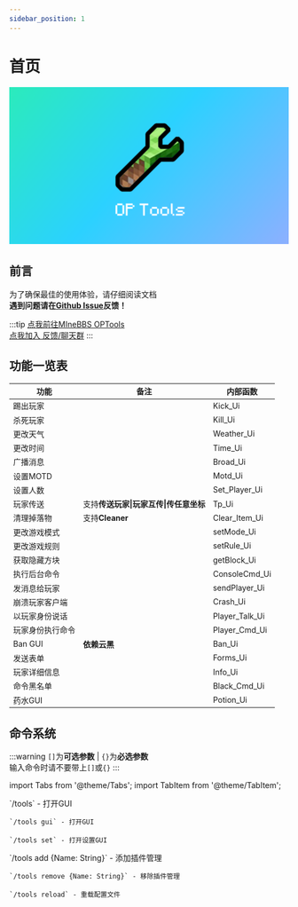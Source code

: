 ```yaml
---
sidebar_position: 1
---
```


# 首页

![IMG_0758](./img/logo_background.png)

## 前言

为了确保最佳的使用体验，请仔细阅读文档  
**遇到问题请在[Github Issue](https://github.com/engsr6982/lse-workspace/issues)反馈！**

:::tip
[点我前往MIneBBS OPTools](https://www.minebbs.com/resources/op-tools-op-gui.4836/)  
[点我加入 反馈/聊天群](https://qm.qq.com/cgi-bin/qm/qr?k=jmd_S7-T9UGiVp9eiPyHtuIuEApwVIq5&authKey=6c4npR7mamU4DP72JQKTYQAIz12vhRXHE4/U6GCriqjtiQpaa3Gf6Q+sYricFR9y&noverify=0)
:::

## 功能一览表

| **功能** | **备注** | **内部函数** |
| ---- | --- | -------- |
| 踢出玩家 |  | Kick_Ui |
| 杀死玩家 |  | Kill_Ui |
| 更改天气 |  | Weather_Ui |
| 更改时间 |  | Time_Ui |
| 广播消息 |  | Broad_Ui |
| 设置MOTD |  | Motd_Ui |
| 设置人数 |  | Set_Player_Ui |
| 玩家传送 | 支持**传送玩家\|玩家互传\|传任意坐标** | Tp_Ui |
| 清理掉落物 | 支持**Cleaner** | Clear_Item_Ui |
| 更改游戏模式 |  | setMode_Ui |
| 更改游戏规则 |  | setRule_Ui |
| 获取隐藏方块 |  | getBlock_Ui |
| 执行后台命令 |  | ConsoleCmd_Ui |
| 发消息给玩家 |  | sendPlayer_Ui |
| 崩溃玩家客户端 |  | Crash_Ui |
| 以玩家身份说话 |  | Player_Talk_Ui |
| 玩家身份执行命令 |  | Player_Cmd_Ui |
| Ban GUI | **依赖云黑** | Ban_Ui |
| 发送表单 |  | Forms_Ui |
| 玩家详细信息 |  | Info_Ui |
| 命令黑名单 |  | Black_Cmd_Ui |
| 药水GUI |  | Potion_Ui |

## 命令系统

:::warning
`[]`为**可选参数** | `{}`为**必选参数**  
输入命令时请不要带上`[]`或`{}`
:::

import Tabs from '@theme/Tabs';
import TabItem from '@theme/TabItem';

<Tabs>
  <TabItem value="基础命令" label="🎯基础命令" default>
    `/tools` - 打开GUI

    `/tools gui` - 打开GUI  

    `/tools set` - 打开设置GUI  
  </TabItem>
  <TabItem value="控制台命令" label="🎯控制台命令">
    `/tools add {Name: String}` - 添加插件管理  

    `/tools remove {Name: String}` - 移除插件管理  

    `/tools reload` - 重载配置文件  
  </TabItem>
</Tabs>
